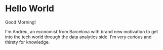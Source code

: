 # Hello World

Good Morning!

I'm Andreu, an economist from Barcelona with brand new motivation to get into the tech world through the data analytics side.
I'm very curious and thirsty for knowledge.
